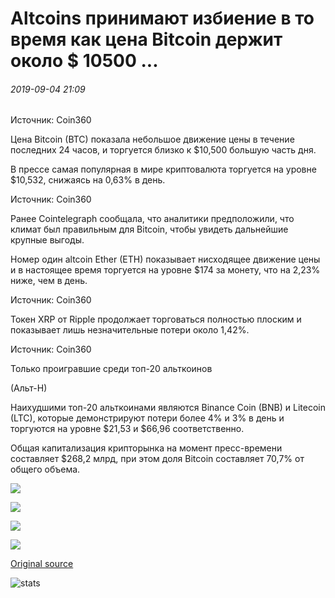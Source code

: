# Altcoins принимают избиение в то время как цена Bitcoin держит около $ 10500 ...

###### 2019-09-04 21:09

Источник: Coin360

Цена Bitcoin (BTC) показала небольшое движение цены в течение последних 24 часов, и торгуется близко к $10,500 большую часть дня.

В прессе самая популярная в мире криптовалюта торгуется на уровне $10,532, снижаясь на 0,63% в день.

Источник: Coin360

Ранее Cointelegraph сообщала, что аналитики предположили, что климат был правильным для Bitcoin, чтобы увидеть дальнейшие крупные выгоды.

Номер один altcoin Ether (ETH) показывает нисходящее движение цены и в настоящее время торгуется на уровне $174 за монету, что на 2,23% ниже, чем в день.

Источник: Coin360

Токен XRP от Ripple продолжает торговаться полностью плоским и показывает лишь незначительные потери около 1,42%.

Источник: Coin360

Только проигравшие среди топ-20 альткоинов

(Альт-Н)

Наихудшими топ-20 альткоинами являются Binance Coin (BNB) и Litecoin (LTC), которые демонстрируют потери более 4% и 3% в день и торгуются на уровне $21,53 и $66,96 соответственно.

Общая капитализация крипторынка на момент пресс-времени составляет $268,2 млрд, при этом доля Bitcoin составляет 70,7% от общего объема.

![](https://s3.cointelegraph.com/storage/uploads/view/79dd2a809f34882ef85f43c3a8d7577a.png)

![](https://s3.cointelegraph.com/storage/uploads/view/deec2f0dde1af5694489293592356ef3.png)

![](https://s3.cointelegraph.com/storage/uploads/view/1f9ad81ce6b78950d1e609cc000ca9a5.png)

![](https://s3.cointelegraph.com/storage/uploads/view/0615d53e0c49348cd8b7204704975efe.png)

[Original source](https://cointelegraph.com/news/altcoins-are-taking-a-beating-while-bitcoin-price-holds-around-10-500)

![stats](https://c.statcounter.com/11760860/0/a89fa40b/1/ "stats")